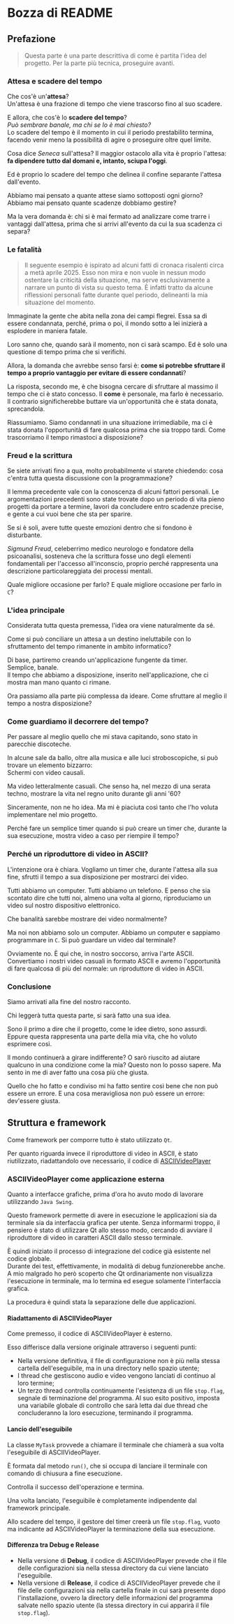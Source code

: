 # Bozza di README
## Prefazione

> Questa parte è una parte descrittiva di come è partita l'idea del progetto. Per la parte più tecnica, proseguire avanti.

### Attesa e scadere del tempo

Che cos'è un'**attesa**? \
Un'attesa è una frazione di tempo che viene trascorso fino al suo scadere.

E allora, che cos'è lo **scadere del tempo**? \
*Può sembrare banale, ma chi se lo è mai chiesto?* \
Lo scadere del tempo è il momento in cui il periodo prestabilito termina, facendo venir meno la possibilità di agire o proseguire oltre quel limite.

Cosa dice *Seneca* sull'attesa?
Il maggior ostacolo alla vita è proprio l'attesa: **fa dipendere tutto dal domani e, intanto, sciupa l'oggi**.

Ed è proprio lo scadere del tempo che delinea il confine separante l'attesa dall'evento.

Abbiamo mai pensato a quante attese siamo sottoposti ogni giorno? Abbiamo mai pensato quante scadenze dobbiamo gestire?

Ma la vera domanda è: chi si è mai fermato ad analizzare come trarre i vantaggi dall'attesa, prima che si arrivi all'evento da cui la sua scadenza ci separa?

### Le fatalità

> Il seguente esempio è ispirato ad alcuni fatti di cronaca risalenti circa a metà aprile 2025. Esso non mira e non vuole in nessun modo ostentare la criticità della situazione, ma serve esclusivamente a narrare un punto di vista su questo tema.
> È infatti tratto da alcune riflessioni personali fatte durante quel periodo, delineanti la mia situazione del momento.

Immaginate la gente che abita nella zona dei campi flegrei. Essa sa di essere condannata, perché, prima o poi, il mondo sotto a lei inizierà a esplodere in maniera fatale.

Loro sanno che, quando sarà il momento, non ci sarà scampo. Ed è solo una questione di tempo prima che si verifichi.

Allora, la domanda che avrebbe senso farsi è: **come si potrebbe sfruttare il tempo a proprio vantaggio per evitare di essere condannati**?

La risposta, secondo me, è che bisogna cercare di sfruttare al massimo il tempo che ci è stato concesso. Il **come** è personale, ma farlo è necessario. Il contrario significherebbe buttare via un'opportunità che è stata donata, sprecandola.

Riassumiamo. Siamo condannati in una situazione irrimediabile, ma ci è stata donata l'opportunità di fare qualcosa prima che sia troppo tardi.
Come trascorriamo il tempo rimastoci a disposizione?

### Freud e la scrittura

Se siete arrivati fino a qua, molto probabilmente vi starete chiedendo: cosa c'entra tutta questa discussione con la programmazione?

Il lemma precedente vale con la conoscenza di alcuni fattori personali. Le argomentazioni precedenti sono state trovate dopo un periodo di vita pieno progetti da portare a termine, lavori da concludere entro scadenze precise, e gente a cui vuoi bene che sta per sparire.

Se si è soli, avere tutte queste emozioni dentro che si fondono è disturbante.

*Sigmund Freud*, celeberrimo medico neurologo e fondatore della psicoanalisi, sosteneva che la scrittura fosse uno degli elementi fondamentali per l'accesso all'inconscio, proprio perché rappresenta una descrizione particolareggiata dei processi mentali.

Quale migliore occasione per farlo? E quale migliore occasione per farlo in `C`?

### L'idea principale

Considerata tutta questa premessa, l'idea ora viene naturalmente da sé.

Come si può conciliare un attesa a un destino ineluttabile con lo sfruttamento del tempo rimanente in ambito informatico?

Di base, partiremo creando un'applicazione fungente da timer. \
Semplice, banale. \
Il tempo che abbiamo a disposizione, inserito nell'applicazione, che ci mostra man mano quanto ci rimane.

Ora passiamo alla parte più complessa da ideare. Come sfruttare al meglio il tempo a nostra disposizione?

### Come guardiamo il decorrere del tempo?

Per passare al meglio quello che mi stava capitando, sono stato in parecchie discoteche.

In alcune sale da ballo, oltre alla musica e alle luci stroboscopiche, si può trovare un elemento bizzarro: \
Schermi con video causali.

Ma video letteralmente casuali. Che senso ha, nel mezzo di una serata techno, mostrare la vita nel regno unito durante gli anni '60?

Sinceramente, non ne ho idea. Ma mi è piaciuta così tanto che l'ho voluta implementare nel mio progetto.

Perché fare un semplice timer quando si può creare un timer che, durante la sua esecuzione, mostra video a caso per riempire il tempo?

### Perché un riproduttore di video in ASCII?

L'intenzione ora è chiara. Vogliamo un timer che, durante l'attesa alla sua fine, sfrutti il tempo a sua disposizione per mostrarci dei video.

Tutti abbiamo un computer. Tutti abbiamo un telefono. E penso che sia scontato dire che tutti noi, almeno una volta al giorno, riproduciamo un video sul nostro dispositivo elettronico.

Che banalità sarebbe mostrare dei video normalmente?

Ma noi non abbiamo solo un computer. Abbiamo un computer e sappiamo programmare in `C`. Si può guardare un video dal terminale?

Ovviamente no. È qui che, in nostro soccorso, arriva l'arte ASCII. Convertiamo i nostri video casuali in formato ASCII e avremo l'opportunità di fare qualcosa di più del normale: un riproduttore di video in ASCII.

### Conclusione

Siamo arrivati alla fine del nostro racconto.

Chi leggerà tutta questa parte, si sarà fatto una sua idea.

Sono il primo a dire che il progetto, come le idee dietro, sono assurdi. Eppure questa rappresenta una parte della mia vita, che ho voluto esprimere così.

Il mondo continuerà a girare indifferente? O sarò riuscito ad aiutare qualcuno in una condizione come la mia?  Questo non lo posso sapere. Ma sento in me di aver fatto una cosa più che giusta.

Quello che ho fatto e condiviso mi ha fatto sentire così bene che non può essere un errore. E una cosa meravigliosa non può essere un errore: dev'essere giusta.

## Struttura e framework

Come framework per comporre tutto è stato utilizzato `Qt`. 

Per quanto riguarda invece il riproduttore di video in ASCII, è stato riutilizzato, riadattandolo ove necessario, il codice di [ASCIIVideoPlayer](https://github.com/Tizzycek/ASCIIVideoPlayer)

### ASCIIVideoPlayer come applicazione esterna

Quanto a interfacce grafiche, prima d'ora ho avuto modo di lavorare utilizzando `Java Swing`. 

Questo framework permette di avere in esecuzione le applicazioni sia da terminale sia da interfaccia grafica per utente. Senza informarmi troppo, il pensiero è stato di utilizzare Qt allo stesso modo, cercando di avviare il riproduttore di video in caratteri ASCII dallo stesso terminale.

È quindi iniziato il processo di integrazione del codice già esistente nel codice globale. \
Durante dei test, effettivamente, in modalità di debug funzionerebbe anche. A mio malgrado ho però scoperto che Qt ordinariamente non visualizza l'esecuzione in terminale, ma lo termina ed esegue solamente l'interfaccia grafica.

La procedura è quindi stata la separazione delle due applicazioni. 

#### Riadattamento di ASCIIVideoPlayer

Come premesso, il codice di ASCIIVideoPlayer è esterno. 

Esso differisce dalla versione originale attraverso i seguenti punti:

- Nella versione definitiva, il file di configurazione non è più nella stessa cartella dell'eseguibile, ma in una directory nello spazio utente;
- I thread che gestiscono audio e video vengono lanciati di continuo al loro termine;
- Un terzo thread controlla continuamente l'esistenza di un file `stop.flag`, segnale di terminazione del programma. Al suo esito positivo, imposta una variabile globale di controllo che sarà letta dai due thread che concluderanno la loro esecuzione, terminando il programma.

#### Lancio dell'eseguibile

La classe `MyTask` provvede a chiamare il terminale che chiamerà a sua volta l'eseguibile di ASCIIVideoPlayer. 

È formata dal metodo `run()`, che si occupa di lanciare il terminale con comando di chiusura a fine esecuzione. 

Controlla il successo dell'operazione e termina. 

Una volta lanciato, l'eseguibile è completamente indipendente dal framework principale. 

Allo scadere del tempo, il gestore del timer creerà un file `stop.flag`, vuoto ma indicante ad ASCIIVideoPlayer la terminazione della sua esecuzione. 

#### Differenza tra Debug e Release

- Nella versione di **Debug**, il codice di ASCIIVideoPlayer prevede che il file delle configurazioni sia nella stessa directory da cui viene lanciato l'eseguibile.
- Nella versione di **Release**, il codice di ASCIIVideoPlayer prevede che il file delle configurazioni sia nella cartella finale in cui sarà presente dopo l'installazione, ovvero la directory delle informazioni del programma salvate nello spazio utente (la stessa directory in cui apparirà il file `stop.flag`).
